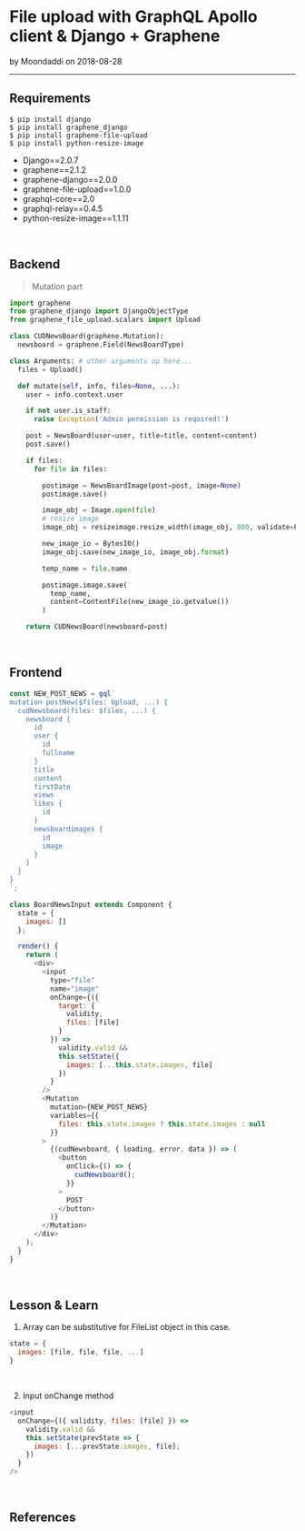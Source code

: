 # File upload with GraphQL Apollo client & Django + Graphene

by Moondaddi on 2018-08-28

---

## Requirements

```code
$ pip install django
$ pip install graphene_django
$ pip install graphene-file-upload
$ pip install python-resize-image
```

- Django==2.0.7
- graphene==2.1.2
- graphene-django==2.0.0
- graphene-file-upload==1.0.0
- graphql-core==2.0
- graphql-relay==0.4.5
- python-resize-image==1.1.11

<br />

## Backend

> Mutation part

```python
import graphene
from graphene_django import DjangoObjectType
from graphene_file_upload.scalars import Upload

class CUDNewsBoard(graphene.Mutation):
  newsboard = graphene.Field(NewsBoardType)

class Arguments: # other arguments up here...
  files = Upload()

  def mutate(self, info, files=None, ...):
    user = info.context.user

    if not user.is_staff:
      raise Exception('Admin permission is required!')

    post = NewsBoard(user=user, title=title, content=content)
    post.save()

    if files:
      for file in files:

        postimage = NewsBoardImage(post=post, image=None)
        postimage.save()

        image_obj = Image.open(file)
        # resize image
        image_obj = resizeimage.resize_width(image_obj, 800, validate=False)

        new_image_io = BytesIO()
        image_obj.save(new_image_io, image_obj.format)

        temp_name = file.name

        postimage.image.save(
          temp_name,
          content=ContentFile(new_image_io.getvalue())
        )

    return CUDNewsBoard(newsboard=post)
```

<br />

## Frontend

```javascript
const NEW_POST_NEWS = gql`
mutation postNew($files: Upload, ...) {
  cudNewsboard(files: $files, ...) {
    newsboard {
      id
      user {
        id
        fullname
      }
      title
      content
      firstDate
      views
      likes {
        id
      }
      newsboardimages {
        id
        image
      }
    }
  }
}
`;

class BoardNewsInput extends Component {
  state = {
    images: []
  };

  render() {
    return (
      <div>
        <input
          type="file"
          name="image"
          onChange={({
            target: {
              validity,
              files: [file]
            }
          }) =>
            validity.valid &&
            this.setState({
              images: [...this.state.images, file]
            })
          }
        />
        <Mutation
          mutation={NEW_POST_NEWS}
          variables={{
            files: this.state.images ? this.state.images : null
          }}
        >
          {(cudNewsboard, { loading, error, data }) => (
            <button
              onClick={() => {
                cudNewsboard();
              }}
            >
              POST
            </button>
          )}
        </Mutation>
      </div>
    );
  }
}
```

<br />

## Lesson & Learn

1. Array can be substitutive for FileList object in this case.

```javascript
state = {
  images: [file, file, file, ...]
}
```

<br />

2. Input onChange method

```javascript
<input
  onChange={({ validity, files: [file] }) =>
    validity.valid &&
    this.setState(prevState => {
      images: [...prevState.images, file];
    })
  }
/>
```

<br />

## References
